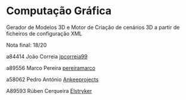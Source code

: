 # Computação Gráfica

Gerador de Modelos 3D e Motor de Criação de cenários 3D a partir de ficheiros de configuração XML

Nota final: 18/20
 
a84414 João Correia [jpcorreia99](https://github.com/jpcorreia99)

a89556 Marco Pereira [pereiramarco](https://github.com/pereiramarco)

a58062 Pedro António [Ankeeprojects](https://github.com/Ankeeprojects)

A89593 Rúben Cerqueira [Elstryker](https://github.com/Elstryker)
